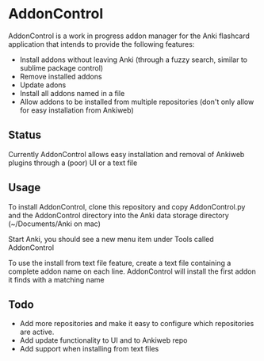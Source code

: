 AddonControl
============
AddonControl is a work in progress addon manager for the Anki flashcard
application that intends to provide the following features:

* Install addons without leaving Anki (through a fuzzy search, similar to
  sublime package control)
* Remove installed addons
* Update adons
* Install all addons named in a file
* Allow addons to be installed from multiple repositories (don't only allow for
  easy installation from Ankiweb)

Status
------
Currently AddonControl allows easy installation and removal of Ankiweb plugins
through a (poor) UI or a text file

Usage
-----
To install AddonControl, clone this repository and copy AddonControl.py and the
AddonControl directory into the Anki data storage directory (~/Documents/Anki on
mac)

Start Anki, you should see a new menu item under Tools called AddonControl

To use the install from text file feature, create a text file containing a
complete addon name on each line. AddonControl will install the first addon it
finds with a matching name

Todo
----
* Add more repositories and make it easy to configure which repositories are
  active.
* Add update functionality to UI and to Ankiweb repo
* Add support when installing from text files
